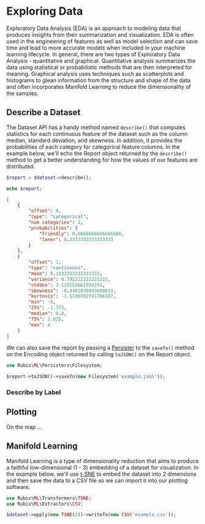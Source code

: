 # Exploring Data
Exploratory Data Analysis (EDA) is an approach to modeling data that produces insights from their summarization and visualization. EDA is often used in the engineering of features as well as model selection and can save time and lead to more accurate models when included in your machine learning lifecycle. In general, there are two types of Exploratory Data Analysis - quantitative and graphical. Quantitative analysis summarizes the data using statistical or probabilistic methods that are then interpreted for meaning. Graphical analysis uses techniques such as scatterplots and histograms to glean information from the structure and shape of the data and often incorporates Manifold Learning to reduce the dimensionality of the samples. 

## Describe a Dataset
The Dataset API has a handy method named `describe()` that computes statistics for each continuous feature of the dataset such as the column median, standard deviation, and skewness. In addition, it provides the probabilities of each category for categorical feature columns. In the example below, we'll echo the Report object returned by the `describe()` method to get a better understanding for how the values of our features are distributed.

```php
$report = $dataset->describe();

echo $report;
```

```json
[
    {
        "offset": 0,
        "type": "categorical",
        "num categories": 2,
        "probabilities": {
            "friendly": 0.6666666666666666,
            "loner": 0.3333333333333333
        }
    },
    {
        "offset": 1,
        "type": "continuous",
        "mean": 0.3333333333333333,
        "variance": 9.792222222222222,
        "stddev": 3.129252661934191,
        "skewness": -0.4481030843690633,
        "kurtosis": -1.1330702741786107,
        "min": -5,
        "25%": -1.375,
        "median": 0.8,
        "75%": 2.825,
        "max": 4
    }
]
```

We can also save the report by passing a [Persister](persisters/api.md) to the `saveTo()` method on the Encoding object returned by calling `toJSON()` on the Report object.

```php
use Rubix\ML\Persisters\Filesystem;

$report->toJSON()->saveTo(new Filesystem('example.json'));
```

### Describe by Label


## Plotting

On the map ...

## Manifold Learning
Manifold Learning is a type of dimensionality reduction that aims to produce a faithful low-dimensional (1 - 3) embedding of a dataset for visualization. In the example below, we'll use [t-SNE](transformers/t-sne.md) to embed the dataset into 2 dimensions and then save the data to a CSV file so we can import it into our plotting software.

```php
use Rubix\ML\Transformers\TSNE;
use Rubix\ML\Extractors\CSV;

$dataset->apply(new TSNE(2))->writeTo(new CSV('example.csv'));
```
